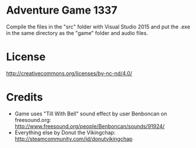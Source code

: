 # Adventure Game 1337
Compile the files in the "src" folder with Visual Studio 2015 and put the .exe in the same directory as the "game" folder and audio files.
# License
http://creativecommons.org/licenses/by-nc-nd/4.0/
# Credits
- Game uses "Till With Bell" sound effect by user Benboncan on freesound.org: http://www.freesound.org/people/Benboncan/sounds/91924/
- Everything else by Donut the Vikingchap: http://steamcommunity.com/id/donutvikingchap